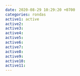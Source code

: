 ```yaml
---
date: 2020-08-29 10:29:20 +0700
categories: rondas
active1: active
active2: 
active3: 
active4: 
active5: 
active6: 
active7: 
active8: 
active9: 
active10: 
active11:
---
```

